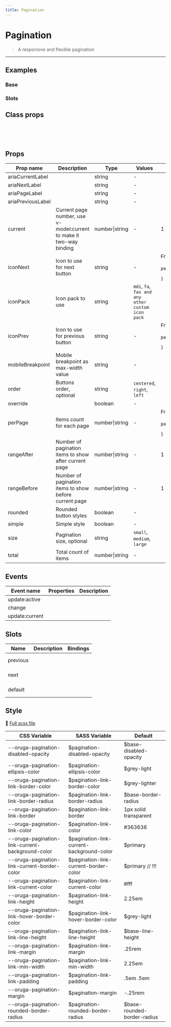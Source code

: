 ```yaml
---
title: Pagination
---
```


# Pagination

> A responsive and flexible pagination

> <CarbonAds />

---

## Examples

### Base

<ExampleViewer example="pagination/base" />

### Slots

<ExampleViewer example="pagination/slots" />

## Class props

<br />

<inspector-viewer component="pagination" />

<br />
<br />

## Props

| Prop name         | Description                                                         | Type           | Values                                            | Default                                                                                                                                             |
| ----------------- | ------------------------------------------------------------------- | -------------- | ------------------------------------------------- | --------------------------------------------------------------------------------------------------------------------------------------------------- |
| ariaCurrentLabel  |                                                                     | string         | -                                                 |                                                                                                                                                     |
| ariaNextLabel     |                                                                     | string         | -                                                 |                                                                                                                                                     |
| ariaPageLabel     |                                                                     | string         | -                                                 |                                                                                                                                                     |
| ariaPreviousLabel |                                                                     | string         | -                                                 |                                                                                                                                                     |
| current           | Current page number, use v-model:current to make it two-way binding | number\|string | -                                                 | 1                                                                                                                                                   |
| iconNext          | Icon to use for next button                                         | string         | -                                                 | <div>From <b>config</b></div><br><code style='white-space: nowrap; padding: 0;'> pagination: {<br>&nbsp;&nbsp;iconNext: 'chevron-right'<br>}</code> |
| iconPack          | Icon pack to use                                                    | string         | `mdi`, `fa`, `fas and any other custom icon pack` |                                                                                                                                                     |
| iconPrev          | Icon to use for previous button                                     | string         | -                                                 | <div>From <b>config</b></div><br><code style='white-space: nowrap; padding: 0;'> pagination: {<br>&nbsp;&nbsp;iconPrev: 'chevron-left'<br>}</code>  |
| mobileBreakpoint  | Mobile breakpoint as max-width value                                | string         | -                                                 |                                                                                                                                                     |
| order             | Buttons order, optional                                             | string         | `centered`, `right`, `left`                       |                                                                                                                                                     |
| override          |                                                                     | boolean        | -                                                 |                                                                                                                                                     |
| perPage           | Items count for each page                                           | number\|string | -                                                 | <div>From <b>config</b></div><br><code style='white-space: nowrap; padding: 0;'> pagination: {<br>&nbsp;&nbsp;perPage: 20<br>}</code>               |
| rangeAfter        | Number of pagination items to show after current page               | number\|string | -                                                 | 1                                                                                                                                                   |
| rangeBefore       | Number of pagination items to show before current page              | number\|string | -                                                 | 1                                                                                                                                                   |
| rounded           | Rounded button styles                                               | boolean        | -                                                 |                                                                                                                                                     |
| simple            | Simple style                                                        | boolean        | -                                                 |                                                                                                                                                     |
| size              | Pagination size, optional                                           | string         | `small`, `medium`, `large`                        |                                                                                                                                                     |
| total             | Total count of items                                                | number\|string | -                                                 |                                                                                                                                                     |

## Events

| Event name     | Properties | Description |
| -------------- | ---------- | ----------- |
| update:active  |            |
| change         |            |
| update:current |            |

## Slots

| Name     | Description | Bindings   |
| -------- | ----------- | ---------- |
| previous |             | <br/><br/> |
| next     |             | <br/><br/> |
| default  |             | <br/><br/> |

## Style

📄 [Full scss file](https://github.com/oruga-ui/oruga/blob/master/packages/oruga/src/scss/components/__pagination.scss.scss)

| CSS Variable                                     | SASS Variable                              | Default                      |
| ------------------------------------------------ | ------------------------------------------ | ---------------------------- |
| --oruga-pagination-disabled-opacity              | \$pagination-disabled-opacity              | \$base-disabled-opacity      |
| --oruga-pagination-ellipsis-color                | \$pagination-ellipsis-color                | \$grey-light                 |
| --oruga-pagination-link-border-color             | \$pagination-link-border-color             | \$grey-lighter               |
| --oruga-pagination-link-border-radius            | \$pagination-link-border-radius            | \$base-border-radius         |
| --oruga-pagination-link-border                   | \$pagination-link-border                   | 1px solid transparent        |
| --oruga-pagination-link-color                    | \$pagination-link-color                    | #363636                      |
| --oruga-pagination-link-current-background-color | \$pagination-link-current-background-color | \$primary                    |
| --oruga-pagination-link-current-border-color     | \$pagination-link-current-border-color     | \$primary // !!!             |
| --oruga-pagination-link-current-color            | \$pagination-link-current-color            | #fff                         |
| --oruga-pagination-link-height                   | \$pagination-link-height                   | 2.25em                       |
| --oruga-pagination-link-hover-border-color       | \$pagination-link-hover-border-color       | \$grey-light                 |
| --oruga-pagination-link-line-height              | \$pagination-link-line-height              | \$base-line-height           |
| --oruga-pagination-link-margin                   | \$pagination-link-margin                   | .25rem                       |
| --oruga-pagination-link-min-width                | \$pagination-link-min-width                | 2.25em                       |
| --oruga-pagination-link-padding                  | \$pagination-link-padding                  | .5em .5em                    |
| --oruga-pagination-margin                        | \$pagination-margin                        | -.25rem                      |
| --oruga-pagination-rounded-border-radius         | \$pagination-rounded-border-radius         | \$base-rounded-border-radius |

